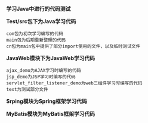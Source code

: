**学习Java中进行的代码测试**  

**Test/src包下为Java学习代码**     
~~~~~~~~
com包为初次学习编写的代码
main包为后期重新整理的代码
cn包为main包中提供了部分import使用的文件，以及临时测试文件
~~~~~~~~
**JavaWeb模块下为JavaWeb学习代码**  
~~~~
ajax_demo为AJAX学习时编写的代码
jsp_demo为JSP学习时编写的代码
servlet_filter_listener_demo为web三组件学习时编写的代码
text为测试部分文件
~~~~
**Srping模块为Spring框架学习代码**

**MyBatis模块为MyBatis框架学习代码**

